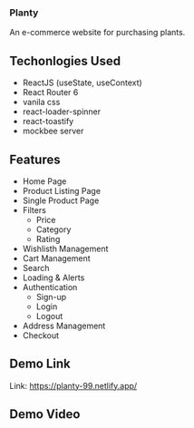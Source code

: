 ### Planty

An e-commerce website for purchasing plants.

## Techonlogies Used

* ReactJS (useState, useContext)
* React Router 6
* vanila css
* react-loader-spinner
* react-toastify
* mockbee server

## Features

*  Home Page
*  Product Listing Page
*  Single Product Page
*  Filters
     * Price
     * Category
     * Rating
*  Wishlisth Management
*  Cart Management
*  Search
*  Loading & Alerts
*  Authentication  
    * Sign-up
    * Login
    * Logout
* Address Management
* Checkout

## Demo Link
Link: https://planty-99.netlify.app/

## Demo Video

